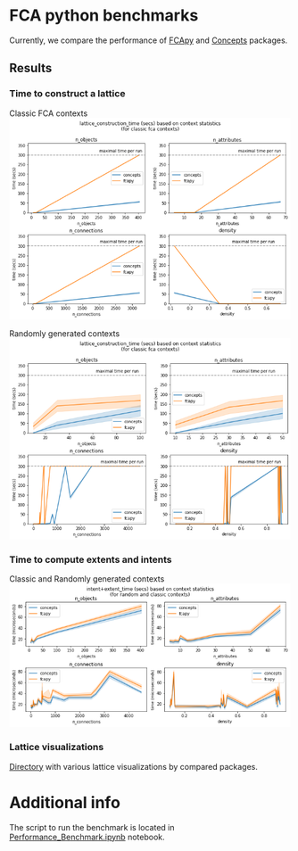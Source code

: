 # FCA python benchmarks

Currently, we compare the performance of
[FCApy](https://github.com/xflr6/concepts) and [Concepts](https://github.com/xflr6/concepts) packages.

## Results

### Time to construct a lattice

Classic FCA contexts
![Lattice Construction Classic](https://github.com/EgorDudyrev/FCApy_benchmarks/blob/main/FCA_python_packages/imgs/lattice_construction_time/classic_contexts.png?raw=true)

Randomly generated contexts
![Lattice Construction Random](https://github.com/EgorDudyrev/FCApy_benchmarks/blob/main/FCA_python_packages/imgs/lattice_construction_time/random_contexts.png?raw=true)

### Time to compute extents and intents

Classic and Randomly generated contexts
![Extent intent time All](https://github.com/EgorDudyrev/FCApy_benchmarks/blob/main/FCA_python_packages/imgs/intent_extent_time/all_data.png?raw=true)


### Lattice visualizations
[Directory](https://github.com/EgorDudyrev/FCApy_benchmarks/tree/main/FCA_python_packages/imgs/lattice_visualization)
with various lattice visualizations by compared packages. 

# Additional info

The script to run the benchmark is located in
[Performance_Benchmark.ipynb](https://github.com/EgorDudyrev/FCApy_benchmarks/blob/main/FCA_python_packages/Performance_Benchmark.ipynb)
notebook.
